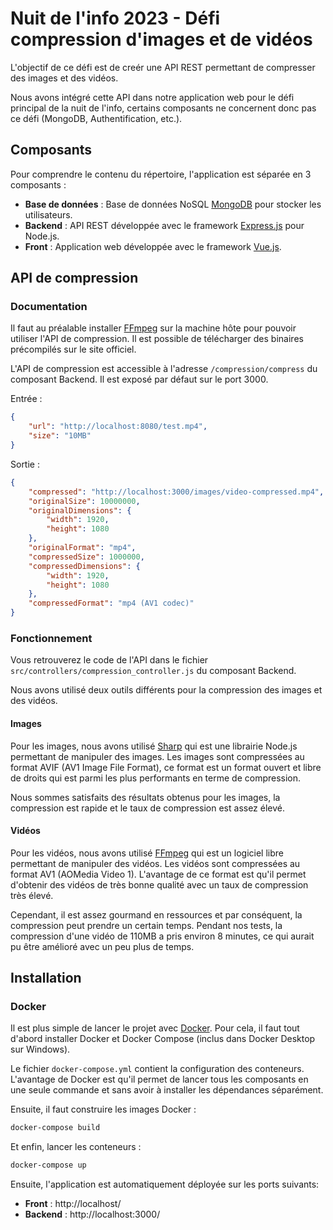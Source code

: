 # Nuit de l'info 2023 - Défi compression d'images et de vidéos

L'objectif de ce défi est de creér une API REST permettant de compresser des images et des vidéos. 

Nous avons intégré cette API dans notre application web pour le défi principal de la nuit de l'info, certains composants ne concernent donc pas ce défi (MongoDB, Authentification, etc.).

## Composants

Pour comprendre le contenu du répertoire, l'application est séparée en 3 composants :
* **Base de données** : Base de données NoSQL [MongoDB](https://www.mongodb.com/) pour stocker les utilisateurs.
* **Backend** : API REST développée avec le framework [Express.js](https://expressjs.com/) pour Node.js.
* **Front** : Application web développée avec le framework [Vue.js](https://vuejs.org/).

## API de compression

### Documentation

Il faut au préalable installer [FFmpeg](https://ffmpeg.org/) sur la machine hôte pour pouvoir utiliser l'API de compression. Il est possible de télécharger des binaires précompilés sur le site officiel.

L'API de compression est accessible à l'adresse `/compression/compress` du composant Backend. Il est exposé par défaut sur le port 3000.

Entrée :
```json
{
    "url": "http://localhost:8080/test.mp4",
    "size": "10MB"
}
```

Sortie :
```json
{
    "compressed": "http://localhost:3000/images/video-compressed.mp4",
    "originalSize": 10000000,
    "originalDimensions": {
        "width": 1920,
        "height": 1080
    },
    "originalFormat": "mp4",
    "compressedSize": 1000000,
    "compressedDimensions": {
        "width": 1920,
        "height": 1080
    },
    "compressedFormat": "mp4 (AV1 codec)"
}
```

### Fonctionnement

Vous retrouverez le code de l'API dans le fichier `src/controllers/compression_controller.js` du composant Backend.

Nous avons utilisé deux outils différents pour la compression des images et des vidéos.

#### Images

Pour les images, nous avons utilisé [Sharp](https://sharp.pixelplumbing.com/) qui est une librairie Node.js permettant de manipuler des images. Les images sont compressées au format AVIF (AV1 Image File Format), ce format est un format ouvert et libre de droits qui est parmi les plus performants en terme de compression.

Nous sommes satisfaits des résultats obtenus pour les images, la compression est rapide et le taux de compression est assez élevé.

#### Vidéos

Pour les vidéos, nous avons utilisé [FFmpeg](https://ffmpeg.org/) qui est un logiciel libre permettant de manipuler des vidéos. Les vidéos sont compressées au format AV1 (AOMedia Video 1). L'avantage de ce format est qu'il permet d'obtenir des vidéos de très bonne qualité avec un taux de compression très élevé. 

Cependant, il est assez gourmand en ressources et par conséquent, la compression peut prendre un certain temps. Pendant nos tests, la compression d'une vidéo de 110MB a pris environ 8 minutes, ce qui aurait pu être amélioré avec un peu plus de temps.

## Installation

### Docker

Il est plus simple de lancer le projet avec [Docker](https://www.docker.com/). Pour cela, il faut tout d'abord installer Docker et Docker Compose (inclus dans Docker Desktop sur Windows).

Le fichier `docker-compose.yml` contient la configuration des conteneurs. L'avantage de Docker est qu'il permet de lancer tous les composants en une seule commande et sans avoir à installer les dépendances séparément.

Ensuite, il faut construire les images Docker :

```bash
docker-compose build
```

Et enfin, lancer les conteneurs :

```bash
docker-compose up
```

Ensuite, l'application est automatiquement déployée sur les ports suivants:
* **Front** : http://localhost/
* **Backend** : http://localhost:3000/

